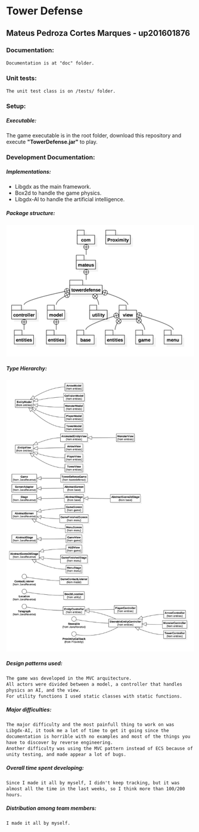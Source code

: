 # Tower Defense
## Mateus Pedroza Cortes Marques - up201601876

### Documentation:
    Documentation is at "doc" folder.
    
### Unit tests:
    The unit test class is on /tests/ folder.
    
### Setup:
##### Executable:
The game executable is in the root folder, download this repository and execute <b>"TowerDefense.jar"</b> to play.
    
### Development Documentation:

##### Implementations:
* Libgdx as the main framework.
* Box2d to handle the game physics.
* Libgdx-AI to handle the artificial intelligence.


##### Package structure:
![alt text](/images/packageStructure.png)

##### Type Hierarchy:
![alt text](/images/TypeHierarchy.png)

##### Design patterns used:
    The game was developed in the MVC arquitecture. 
    All actors were divided between a model, a controller that handles physics an AI, and the view.
    For utility functions I used static classes with static functions.

##### Major difficulties:
    The major difficulty and the most painfull thing to work on was Libgdx-AI, it took me a lot of time to get it going since the documentation is horrible with no examples and most of the things you have to discover by reverse engineering.
    Another difficulty was using the MVC pattern instead of ECS because of unity testing, and made appear a lot of bugs. 
    
##### Overall time spent developing:
    Since I made it all by myself, I didn't keep tracking, but it was almost all the time in the last weeks, so I think more than 100/200 hours.
    
##### Distribution among team members:
    I made it all by myself.
    